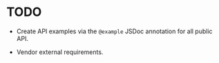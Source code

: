 # TODO

- Create API examples via the `@example` JSDoc annotation for all public API.

- Vendor external requirements.
